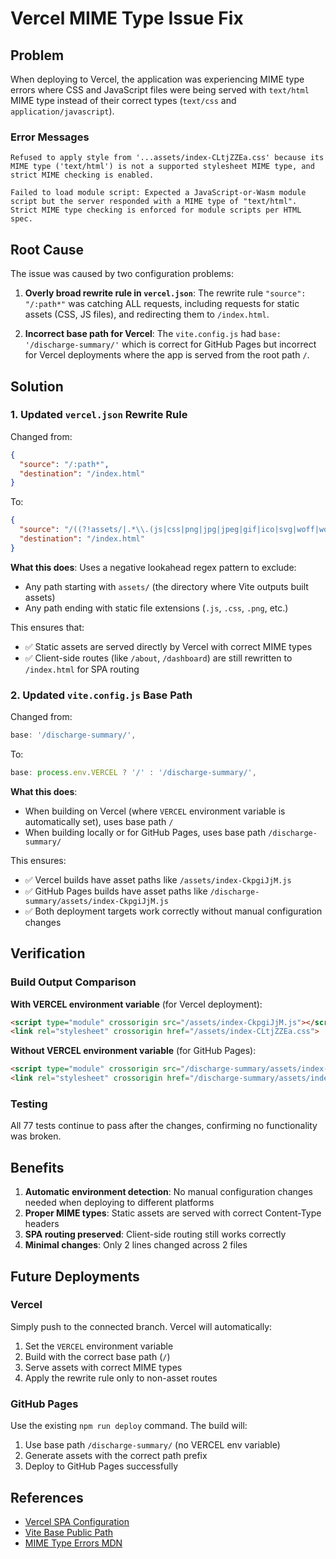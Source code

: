 # Vercel MIME Type Issue Fix

## Problem

When deploying to Vercel, the application was experiencing MIME type errors where CSS and JavaScript files were being served with `text/html` MIME type instead of their correct types (`text/css` and `application/javascript`).

### Error Messages
```
Refused to apply style from '...assets/index-CLtjZZEa.css' because its MIME type ('text/html') is not a supported stylesheet MIME type, and strict MIME checking is enabled.

Failed to load module script: Expected a JavaScript-or-Wasm module script but the server responded with a MIME type of "text/html". Strict MIME type checking is enforced for module scripts per HTML spec.
```

## Root Cause

The issue was caused by two configuration problems:

1. **Overly broad rewrite rule in `vercel.json`**: The rewrite rule `"source": "/:path*"` was catching ALL requests, including requests for static assets (CSS, JS files), and redirecting them to `/index.html`.

2. **Incorrect base path for Vercel**: The `vite.config.js` had `base: '/discharge-summary/'` which is correct for GitHub Pages but incorrect for Vercel deployments where the app is served from the root path `/`.

## Solution

### 1. Updated `vercel.json` Rewrite Rule

Changed from:
```json
{
  "source": "/:path*",
  "destination": "/index.html"
}
```

To:
```json
{
  "source": "/((?!assets/|.*\\.(js|css|png|jpg|jpeg|gif|ico|svg|woff|woff2|ttf|eot)).*)",
  "destination": "/index.html"
}
```

**What this does**: Uses a negative lookahead regex pattern to exclude:
- Any path starting with `assets/` (the directory where Vite outputs built assets)
- Any path ending with static file extensions (`.js`, `.css`, `.png`, etc.)

This ensures that:
- ✅ Static assets are served directly by Vercel with correct MIME types
- ✅ Client-side routes (like `/about`, `/dashboard`) are still rewritten to `/index.html` for SPA routing

### 2. Updated `vite.config.js` Base Path

Changed from:
```javascript
base: '/discharge-summary/',
```

To:
```javascript
base: process.env.VERCEL ? '/' : '/discharge-summary/',
```

**What this does**: 
- When building on Vercel (where `VERCEL` environment variable is automatically set), uses base path `/`
- When building locally or for GitHub Pages, uses base path `/discharge-summary/`

This ensures:
- ✅ Vercel builds have asset paths like `/assets/index-CkpgiJjM.js`
- ✅ GitHub Pages builds have asset paths like `/discharge-summary/assets/index-CkpgiJjM.js`
- ✅ Both deployment targets work correctly without manual configuration changes

## Verification

### Build Output Comparison

**With VERCEL environment variable** (for Vercel deployment):
```html
<script type="module" crossorigin src="/assets/index-CkpgiJjM.js"></script>
<link rel="stylesheet" crossorigin href="/assets/index-CLtjZZEa.css">
```

**Without VERCEL environment variable** (for GitHub Pages):
```html
<script type="module" crossorigin src="/discharge-summary/assets/index-CkpgiJjM.js"></script>
<link rel="stylesheet" crossorigin href="/discharge-summary/assets/index-CLtjZZEa.css">
```

### Testing
All 77 tests continue to pass after the changes, confirming no functionality was broken.

## Benefits

1. **Automatic environment detection**: No manual configuration changes needed when deploying to different platforms
2. **Proper MIME types**: Static assets are served with correct Content-Type headers
3. **SPA routing preserved**: Client-side routing still works correctly
4. **Minimal changes**: Only 2 lines changed across 2 files

## Future Deployments

### Vercel
Simply push to the connected branch. Vercel will automatically:
1. Set the `VERCEL` environment variable
2. Build with the correct base path (`/`)
3. Serve assets with correct MIME types
4. Apply the rewrite rule only to non-asset routes

### GitHub Pages
Use the existing `npm run deploy` command. The build will:
1. Use base path `/discharge-summary/` (no VERCEL env variable)
2. Generate assets with the correct path prefix
3. Deploy to GitHub Pages successfully

## References

- [Vercel SPA Configuration](https://vercel.com/docs/configuration#project/rewrites)
- [Vite Base Public Path](https://vitejs.dev/config/shared-options.html#base)
- [MIME Type Errors MDN](https://developer.mozilla.org/en-US/docs/Web/HTTP/Basics_of_HTTP/MIME_types)

